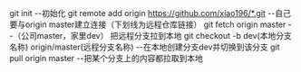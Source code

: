 git init --初始化
git remote add origin https://github.com/xiao196/*.git   --自己要与origin master建立连接（下划线为远程仓库链接）
git fetch origin master --（公司master，家里dev） 把远程分支拉到本地
git checkout -b dev(本地分支名称) origin/master(远程分支名称)  --在本地创建分支dev并切换到该分支
git pull origin master --把某个分支上的内容都拉取到本地
